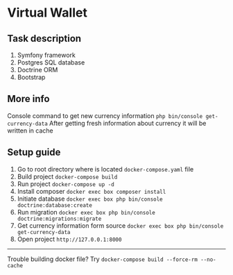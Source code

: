 # Virtual Wallet

## Task description
1. Symfony framework
2. Postgres SQL database
3. Doctrine ORM
4. Bootstrap

## More info
Console command to get new currency information `php bin/console get-currency-data`
After getting fresh information about currency it will be written in cache

## Setup guide
1. Go to root directory where is located `docker-compose.yaml` file
2. Build project `docker-compose build`
3. Run project `docker-compose up -d`
4. Install composer `docker exec box composer install`
5. Initiate database `docker exec box php bin/console doctrine:database:create`
6. Run migration `docker exec box php bin/console doctrine:migrations:migrate`
7. Get currency information form source `docker exec box php bin/console get-currency-data`
8. Open project `http://127.0.0.1:8000`

---
Trouble building docker file? Try `docker-compose build --force-rm --no-cache`